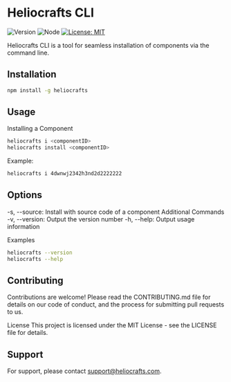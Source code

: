 # Heliocrafts CLI

![Version](https://img.shields.io/badge/version-1.0.0-blue.svg)
![Node](https://img.shields.io/badge/node-%3E%3D10.0.0-brightgreen.svg)
[![License: MIT](https://img.shields.io/badge/License-MIT-yellow.svg)](https://opensource.org/licenses/MIT)

Heliocrafts CLI is a tool for seamless installation of components via the command line.

## Installation

```bash
npm install -g heliocrafts
```

## Usage
Installing a Component
```bash
heliocrafts i <componentID>
heliocrafts install <componentID>
```

Example:
```bash
heliocrafts i 4dwnwj2342h3nd2d2222222
```

## Options
-s, --source: Install with source code of a component
Additional Commands
-v, --version: Output the version number
-h, --help: Output usage information

Examples
```bash
heliocrafts --version
heliocrafts --help
```

## Contributing
Contributions are welcome! Please read the CONTRIBUTING.md file for details on our code of conduct, and the process for submitting pull requests to us.

License
This project is licensed under the MIT License - see the LICENSE file for details.

## Support
For support, please contact support@heliocrafts.com.

